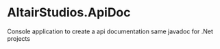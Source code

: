 AltairStudios.ApiDoc
====================

Console application to create a api documentation same javadoc for .Net projects